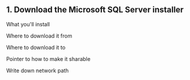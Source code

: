 ## 1. Download the Microsoft SQL Server installer

What you'll install

Where to download it from

Where to download it to

Pointer to how to make it sharable

Write down network path
